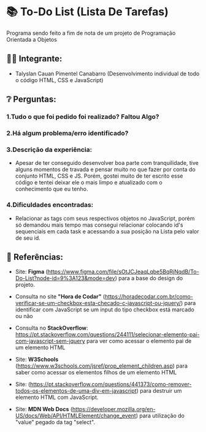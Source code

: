 # 📚 To-Do List (Lista De Tarefas)

Programa sendo feito a fim de nota de um projeto de Programação Orientada a Objetos

## 👨‍🎓 Integrante:
- Talyslan Cauan Pimentel Canabarro
(Desenvolvimento individual de todo o código HTML, CSS e JavaScript)

## ❔ Perguntas:
### 1.Tudo o que foi pedido foi realizado? Faltou Algo?

### 2.Há algum problema/erro identificado?

### 3.Descrição da experiência:
- Apesar de ter conseguido desenvolver boa parte com tranquilidade, tive alguns momentos de travada e pensar muito no que fazer por conta do conjunto HTML, CSS e JS. Porém, gostei muito de ter escrito esse código e tentei deixar ele o mais limpo e atualizado com o conhecimento que eu tenho.

### 4.Dificuldades encontradas:
- Relacionar as tags com seus respectivos objetos no JavaScript, porém só demandou mais tempo mas consegui relacionar colocando id's sequenciais em cada task e acessando a sua posição na Lista pelo valor de seu id.

## 🔗 Referências:
- Site: <strong>Figma</strong> (<a href="https://www.figma.com/file/sOtJCJeaqLqbe5BqRjNqdB/To-Do-List?node-id=9%3A123&mode=dev" target="_blank">https://www.figma.com/file/sOtJCJeaqLqbe5BqRjNqdB/To-Do-List?node-id=9%3A123&mode=dev</a>) para a base do design do projeto.

- Consulta no site <strong>"Hora de Codar"</strong> (<a href="https://horadecodar.com.br/como-verificar-se-um-checkbox-esta-checado-c-javascript-ou-jquery/" target="_blank">https://horadecodar.com.br/como-verificar-se-um-checkbox-esta-checado-c-javascript-ou-jquery/</a>) para identificar com JavaScript se um input do tipo checkbox está marcado ou não

- Consulta no <strong>StackOverflow</strong>: <a href="https://pt.stackoverflow.com/questions/244111/selecionar-elemento-pai-com-javascript-sem-jquery" target="_blank">https://pt.stackoverflow.com/questions/244111/selecionar-elemento-pai-com-javascript-sem-jquery</a> para ver como acessar o elemento pai de um elemento HTML

- Site: <strong>W3Schools</strong> (<a href="https://www.w3schools.com/jsref/prop_element_children.asp" target="_blank">https://www.w3schools.com/jsref/prop_element_children.asp</a>) para saber como acessar os elementos filhos de um elemento HTML

- Site: (<a href="https://pt.stackoverflow.com/questions/441373/como-remover-todos-os-elementos-de-uma-div-em-javascript" target="_blank">https://pt.stackoverflow.com/questions/441373/como-remover-todos-os-elementos-de-uma-div-em-javascript</a>) para destruir um elemento HTML com JavaScript.

- Site: <strong>MDN Web Docs</strong> (<a href="https://developer.mozilla.org/en-US/docs/Web/API/HTMLElement/change_event">https://developer.mozilla.org/en-US/docs/Web/API/HTMLElement/change_event</a>) para utilização do "value" pegado da tag "select".